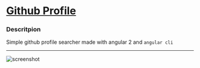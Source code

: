 # [Github Profile](angular-github-profile.surge.sh)


### Descritpion

Simple github profile searcher made with angular 2 and ```angular cli```

---

![screenshot](https://i.imgur.com/29ImV3D.png)
